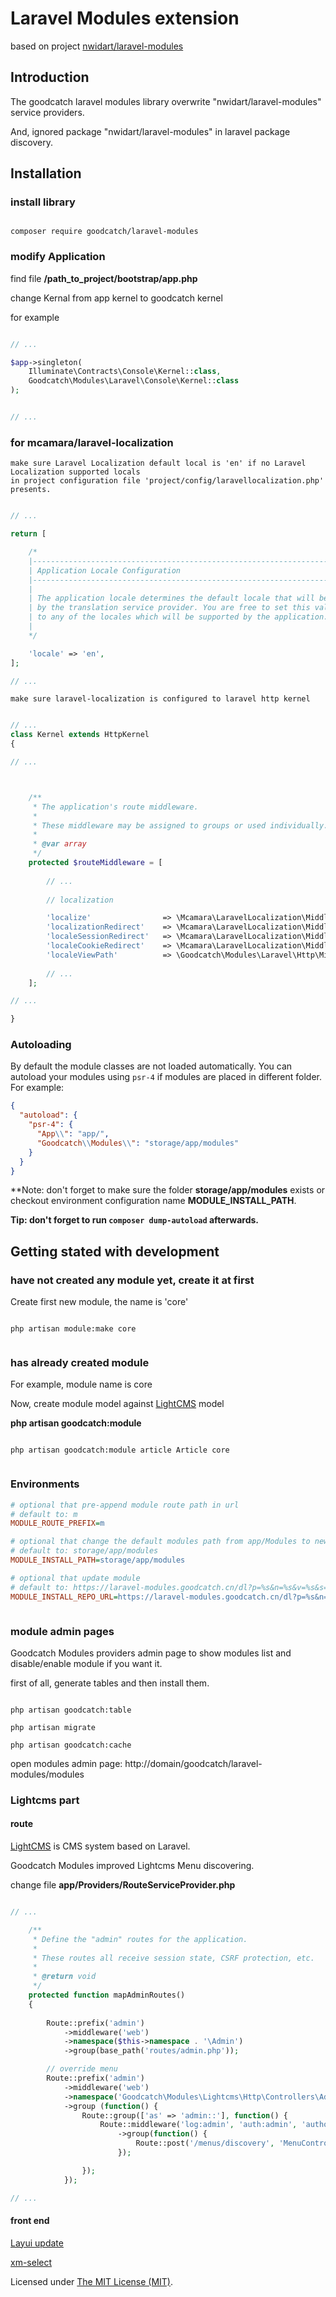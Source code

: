 # Laravel Modules extension 

based on project [nwidart/laravel-modules](https://github.com/nwidart/laravel-modules)

## Introduction

The goodcatch laravel modules library overwrite "nwidart/laravel-modules" service providers.

And, ignored package "nwidart/laravel-modules" in laravel package discovery.


## Installation

### install library

```shell script

composer require goodcatch/laravel-modules

```

### modify Application

find file **/path_to_project/bootstrap/app.php**

change Kernal from app kernel to goodcatch kernel

for example

```php

// ...

$app->singleton(
    Illuminate\Contracts\Console\Kernel::class,
    Goodcatch\Modules\Laravel\Console\Kernel::class
);


// ...

```

### for mcamara/laravel-localization
 
    make sure Laravel Localization default local is 'en' if no Laravel Localization supported locals
    in project configuration file 'project/config/laravellocalization.php' presents.

```php

// ...

return [

    /*
    |--------------------------------------------------------------------------
    | Application Locale Configuration
    |--------------------------------------------------------------------------
    |
    | The application locale determines the default locale that will be used
    | by the translation service provider. You are free to set this value
    | to any of the locales which will be supported by the application.
    |
    */

    'locale' => 'en',
];

// ...


```


    make sure laravel-localization is configured to laravel http kernel

```php

// ...
class Kernel extends HttpKernel
{

// ...



    /**
     * The application's route middleware.
     *
     * These middleware may be assigned to groups or used individually.
     *
     * @var array
     */
    protected $routeMiddleware = [
    
        // ...
        
        // localization

        'localize'                => \Mcamara\LaravelLocalization\Middleware\LaravelLocalizationRoutes::class,
        'localizationRedirect'    => \Mcamara\LaravelLocalization\Middleware\LaravelLocalizationRedirectFilter::class,
        'localeSessionRedirect'   => \Mcamara\LaravelLocalization\Middleware\LocaleSessionRedirect::class,
        'localeCookieRedirect'    => \Mcamara\LaravelLocalization\Middleware\LocaleCookieRedirect::class,
        'localeViewPath'          => \Goodcatch\Modules\Laravel\Http\Middleware\LocalizationViewPath::class
        
        // ...
    ];

// ...

}
```


### Autoloading

By default the module classes are not loaded automatically. You can autoload your modules using `psr-4` if modules are placed in different folder. For example:

``` json
{
  "autoload": {
    "psr-4": {
      "App\\": "app/",
      "Goodcatch\\Modules\\": "storage/app/modules"
    }
  }
}
```

**Note: don't forget to make sure the folder **storage/app/modules** exists or checkout environment configuration name **MODULE_INSTALL_PATH**.

**Tip: don't forget to run `composer dump-autoload` afterwards.**

## Getting stated with development

### have not created any module yet, create it at first


Create first new module, the name is 'core'
    

```shell script

php artisan module:make core


```

### has already created module

For example, module name is core
    
Now, create module model against [LightCMS](https://github.com/eddy8/LightCMS) model

**php artisan goodcatch:module <model name> <name> <module name>**

```shell script

php artisan goodcatch:module article Article core


```

### Environments

```ini
# optional that pre-append module route path in url
# default to: m
MODULE_ROUTE_PREFIX=m

# optional that change the default modules path from app/Modules to new path
# default to: storage/app/modules
MODULE_INSTALL_PATH=storage/app/modules

# optional that update module
# default to: https://laravel-modules.goodcatch.cn/dl?p=%s&n=%s&v=%s&s=%s
MODULE_INSTALL_REPO_URL=https://laravel-modules.goodcatch.cn/dl?p=%s&n=%s&v=%s&s=%s



```

### module admin pages

Goodcatch Modules providers admin page to show modules list and disable/enable module if you want it.

first of all, generate tables and then install them.

```shell script

php artisan goodcatch:table

php artisan migrate

php artisan goodcatch:cache

```
open modules admin page: http://domain/goodcatch/laravel-modules/modules

### Lightcms part

#### route

[LightCMS](https://github.com/eddy8/lightcms) is CMS system based on Laravel.

Goodcatch Modules improved Lightcms Menu discovering.

change file **app/Providers/RouteServiceProvider.php**

```php

// ...

    /**
     * Define the "admin" routes for the application.
     *
     * These routes all receive session state, CSRF protection, etc.
     *
     * @return void
     */
    protected function mapAdminRoutes()
    {
       
        Route::prefix('admin')
            ->middleware('web')
            ->namespace($this->namespace . '\Admin')
            ->group(base_path('routes/admin.php'));

        // override menu
        Route::prefix('admin')
            ->middleware('web')
            ->namespace('Goodcatch\Modules\Lightcms\Http\Controllers\Admin')
            ->group (function() {
                Route::group(['as' => 'admin::'], function() {
                    Route::middleware('log:admin', 'auth:admin', 'authorization:admin')
                        ->group(function() {
                            Route::post('/menus/discovery', 'MenuController@discovery')->name('menu.discovery');
                        });

                });
            });

// ...

```

#### front end

[Layui update](https://res.layui.com/static/download/layui/layui-v2.5.7.zip?v=1)

[xm-select](https://gitee.com/maplemei/xm-select)



Licensed under [The MIT License (MIT)](LICENSE).

